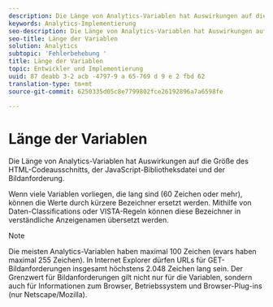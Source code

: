 ```yaml
---
description: Die Länge von Analytics-Variablen hat Auswirkungen auf die Größe des HTML-Codeausschnitts, der JavaScript-Bibliotheksdatei und der Bildanforderung.
keywords: Analytics-Implementierung
seo-description: Die Länge von Analytics-Variablen hat Auswirkungen auf die Größe des HTML-Codeausschnitts, der JavaScript-Bibliotheksdatei und der Bildanforderung.
seo-title: Länge der Variablen
solution: Analytics
subtopic: 'Fehlerbehebung '
title: Länge der Variablen
topic: Entwickler und Implementierung
uuid: 87 deabb 3-2 acb -4797-9 a 65-769 d 9 e 2 fbd 62
translation-type: tm+mt
source-git-commit: 6250335d05c8e7799802fce26192896a7a6598fe

---
```



# Länge der Variablen

Die Länge von Analytics-Variablen hat Auswirkungen auf die Größe des HTML-Codeausschnitts, der JavaScript-Bibliotheksdatei und der Bildanforderung.

Wenn viele Variablen vorliegen, die lang sind (60 Zeichen oder mehr), können die Werte durch kürzere Bezeichner ersetzt werden. Mithilfe von Daten-Classifications oder VISTA-Regeln können diese Bezeichner in verständliche Anzeigenamen übersetzt werden.

>[!NOTE]
>
>Die meisten Analytics-Variablen haben maximal 100 Zeichen (evars haben maximal 255 Zeichen). In Internet Explorer dürfen URLs für GET-Bildanforderungen insgesamt höchstens 2.048 Zeichen lang sein. Der Grenzwert für Bildanforderungen gilt nicht nur für die Variablen, sondern auch für Informationen zum Browser, Betriebssystem und Browser-Plug-ins (nur Netscape/Mozilla).

